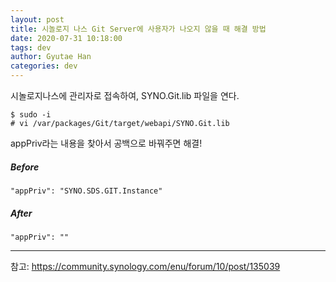 ```yaml
---
layout: post
title: 시놀로지 나스 Git Server에 사용자가 나오지 않을 때 해결 방법
date: 2020-07-31 10:18:00
tags: dev
author: Gyutae Han
categories: dev
---
```


시놀로지나스에 관리자로 접속하여, SYNO.Git.lib 파일을 연다.

```
$ sudo -i
# vi /var/packages/Git/target/webapi/SYNO.Git.lib
```



appPriv라는 내용을 찾아서 공백으로 바꿔주면 해결!



##### Before
```
"appPriv": "SYNO.SDS.GIT.Instance" 
```

##### After
```
"appPriv": ""
```

---


참고: https://community.synology.com/enu/forum/10/post/135039